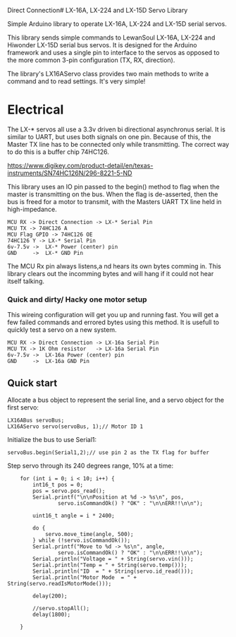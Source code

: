Direct Connection# LX-16A, LX-224 and LX-15D Servo Library

Simple Arduino library to operate LX-16A, LX-224 and LX-15D serial servos.

This library sends simple commands to LewanSoul LX-16A, LX-224  and Hiwonder LX-15D serial bus servos.
It is designed for the Arduino framework and uses a single pin to interface to the servos
as opposed to the more common 3-pin configuration (TX, RX, direction).

The library's LX16AServo class provides two main methods to write a command and to read settings.
It's very simple!

# Electrical

The LX-* servos all use a 3.3v driven bi directional asynchronus serial. It is similar to UART, but uses both signals on one pin. Because of this, the Master TX line has to be connected only while transmitting. The correct way to do this is a buffer chip 74HC126. 

https://www.digikey.com/product-detail/en/texas-instruments/SN74HC126N/296-8221-5-ND

This library uses an IO pin passed to the begin() method to flag when the master is transmitting on the bus. When the flag is de-asserted, then the bus is freed for a motor to transmit, with the Masters UART TX line held in high-impedance.

```
MCU RX -> Direct Connection -> LX-* Serial Pin
MCU TX -> 74HC126 A   
MCU Flag GPIO -> 74HC126 OE
74HC126 Y -> LX-* Serial Pin
6v-7.5v ->  LX-* Power (center) pin
GND     ->  LX-* GND Pin
```

The MCU Rx pin always listens,a nd hears its own bytes comming in. This library clears out the incomming bytes and will hang if it could not hear itself talking. 


### Quick and dirty/ Hacky one motor setup
This wireing configuration will get you up and running fast. You will get a few failed commands and errored bytes using this method. It is usefull to quickly test a servo on a new system.  

```
MCU RX -> Direct Connection -> LX-16a Serial Pin
MCU TX -> 1K Ohm resistor   -> LX-16a Serial Pin
6v-7.5v ->  LX-16a Power (center) pin
GND     ->  LX-16a GND Pin
```

## Quick start

Allocate a bus object to represent the serial line, and a servo object for the first servo:
```
LX16ABus servoBus;
LX16AServo servo(servoBus, 1);// Motor ID 1
```

Initialize the bus to use Serial1:
```
servoBus.begin(Serial1,2);// use pin 2 as the TX flag for buffer
```

Step servo through its 240 degrees range, 10% at a time:
```
	for (int i = 0; i < 10; i++) {
		int16_t pos = 0;
		pos = servo.pos_read();
		Serial.printf("\n\nPosition at %d -> %s\n", pos,
				servo.isCommandOk() ? "OK" : "\n\nERR!!\n\n");

		uint16_t angle = i * 2400;

		do {
			servo.move_time(angle, 500);
		} while (!servo.isCommandOk());
		Serial.printf("Move to %d -> %s\n", angle,
				servo.isCommandOk() ? "OK" : "\n\nERR!!\n\n");
		Serial.println("Voltage = " + String(servo.vin()));
		Serial.println("Temp = " + String(servo.temp()));
		Serial.println("ID  = " + String(servo.id_read()));
		Serial.println("Motor Mode  = " + String(servo.readIsMotorMode()));

		delay(200);

		//servo.stopAll();
		delay(1800);

	}
```
